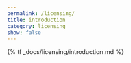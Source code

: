 ```yaml
---
permalink: /licensing/
title: introduction
category: licensing
show: false
---
```


{% tf _docs/licensing/introduction.md %}
